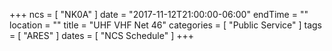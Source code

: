 +++
ncs = [ "NK0A" ]
date = "2017-11-12T21:00:00-06:00"
endTime = ""
location = ""
title = "UHF VHF Net 46"
categories = [ "Public Service" ]
tags = [ "ARES" ]
dates = [ "NCS Schedule" ]
+++
